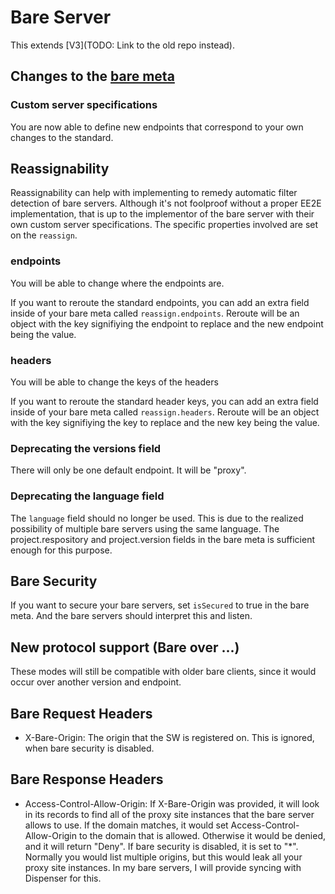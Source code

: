 # Bare Server

This extends [V3](TODO: Link to the old repo instead).

## Changes to the [bare meta](BareServerForHosters.md#request-server-info)

### Custom server specifications

You are now able to define new endpoints that correspond to your own changes to the standard.

## Reassignability

Reassignability can help with implementing to remedy automatic filter detection of bare servers. Although it's not foolproof without a proper EE2E implementation, that is up to the implementor of the bare server with their own custom server specifications. The specific properties involved are set on the `reassign`.

### endpoints

You will be able to change where the endpoints are.

If you want to reroute the standard endpoints, you can add an extra field inside of your bare meta called `reassign.endpoints`. Reroute will be an object with the key signifiying the endpoint to replace and the new endpoint being the value.

### headers

You will be able to change the keys of the headers

If you want to reroute the standard header keys, you can add an extra field inside of your bare meta called `reassign.headers`. Reroute will be an object with the key signifiying the key to replace and the new key being the value.

### Deprecating the versions field

There will only be one default endpoint. It will be "proxy".

### Deprecating the language field

The `language` field should no longer be used. This is due to the realized possibility of multiple bare servers using the same language. The project.respository and project.version fields in the bare meta is sufficient enough for this purpose.

## Bare Security

If you want to secure your bare servers, set `isSecured` to true in the bare meta. And the bare servers should interpret this and listen.

## New protocol support (Bare over ...)

These modes will still be compatible with older bare clients, since it would occur over another version and endpoint.

## Bare Request Headers

- X-Bare-Origin: The origin that the SW is registered on. This is ignored, when bare security is disabled.

## Bare Response Headers

- Access-Control-Allow-Origin: If X-Bare-Origin was provided, it will look in its records to find all of the proxy site instances that the bare server allows to use. If the domain matches, it would set Access-Control-Allow-Origin to the domain that is allowed. Otherwise it would be denied, and it will return "Deny". If bare security is disabled, it is set to "\*". Normally you would list multiple origins, but this would leak all your proxy site instances. In my bare servers, I will provide syncing with Dispenser for this.
